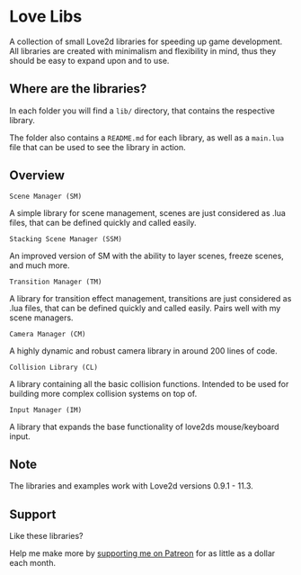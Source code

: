 # Love Libs

A collection of small Love2d libraries for speeding up game development. All libraries are created with minimalism and flexibility in mind, thus they should be easy to expand upon and to use.

## Where are the libraries?

In each folder you will find a `lib/` directory, that contains the respective library.

The folder also contains a `README.md` for each library, as well as a `main.lua` file that can be used to see the library in action.

## Overview

`Scene Manager (SM)`

A simple library for scene management, scenes are just considered as .lua files, that can be defined quickly and called easily.

`Stacking Scene Manager (SSM)`

An improved version of SM with the ability to layer scenes, freeze scenes, and much more.

`Transition Manager (TM)`

A library for transition effect management, transitions are just considered as .lua files, that can be defined quickly and called easily. Pairs well with my scene managers.

`Camera Manager (CM)`

A highly dynamic and robust camera library in around 200 lines of code.

`Collision Library (CL)`

A library containing all the basic collision functions. Intended to be used for building more complex collision systems on top of.

`Input Manager (IM)`

A library that expands the base functionality of love2ds mouse/keyboard input.

## Note

The libraries and examples work with Love2d versions 0.9.1 - 11.3.

## Support

Like these libraries?

Help me make more by [supporting me on Patreon](https://www.patreon.com/V3X3D) for as little as a dollar each month.
